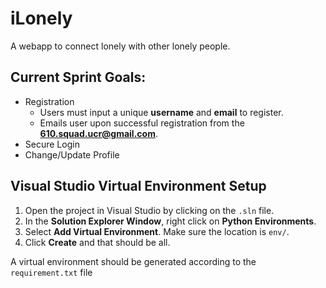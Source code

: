 # iLonely
A webapp to connect lonely with other lonely people.

## Current Sprint Goals:
 + Registration
   + Users must input a unique **username** and **email** to register.
   + Emails user upon successful registration from the **610.squad.ucr@gmail.com**.
 + Secure Login
 + Change/Update Profile

## Visual Studio Virtual Environment Setup
 1. Open the project in Visual Studio by clicking on the `.sln` file.
 2. In the **Solution Explorer Window**, right click on **Python Environments**.
 3. Select **Add Virtual Environment**. Make sure the location is `env/`.
 4. Click **Create** and that should be all.

A virtual environment should be generated according to the `requirement.txt` file
